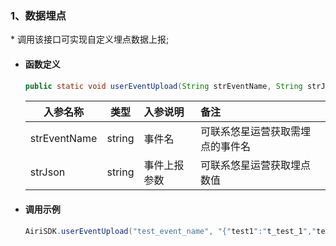 
### 1、数据埋点
\* 调用该接口可实现自定义埋点数据上报;

- #### 函数定义
    ``` java
    public static void userEventUpload(String strEventName, String strJson)
    ```
    入参名称|类型|入参说明|备注
    ---|:--:|:--|:--|
    strEventName| string|事件名|可联系悠星运营获取需埋点的事件名 |
    strJson|string|事件上报参数|可联系悠星运营获取埋点数值 |

- #### 调用示例

    ``` java
    AiriSDK.userEventUpload("test_event_name", "{"test1":"t_test_1","test2":"t_test_2","test3":"t_test_3"}");
    ```
